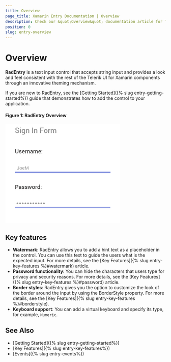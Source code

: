 ```yaml
---
title: Overview
page_title: Xamarin Entry Documentation | Overview
description: Check our &quot;Overview&quot; documentation article for Telerik Entry for Xamarin control.
position: 0
slug: entry-overview
---
```


# Overview

**RadEntry** is a text input control that accepts string input and provides a look and feel consistent with the rest of the Telerik UI for Xamarin components through an innovative theming mechanism.

If you are new to RadEntry, see the [Getting Started]({% slug entry-getting-started%}) guide that demonstrates how to add the control to your application.

#### Figure 1: RadEntry Overview
![Entry Overview](images/entry_overview.png "Entry Overview")

## Key features

* **Watermark**: RadEntry allows you to add a hint text as a placeholder in the control. You can use this text to guide the users what is the expected input. For more details, see the [Key Features]({% slug entry-key-features %}#watermark) article.
* **Password functionality**: You can hide the characters that users type for privacy and security reasons. For more details, see the [Key Features]({% slug entry-key-features %}#password) article.
* **Border styles**: RadEntry gives you the option to customize the look of the border around the input by using the BorderStyle property. For more details, see the [Key Features]({% slug entry-key-features %}#borderstyle).
* **Keyboard support**: You can add a virtual keyboard and specify its type, for example, `Numeric`.

## See Also

- [Getting Started]({% slug entry-getting-started%})
- [Key Features]({% slug entry-key-features%})
- [Events]({% slug entry-events%})
